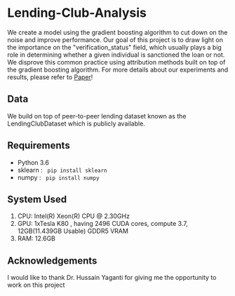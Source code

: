 # Lending-Club-Analysis

We create a model using the gradient boosting algorithm to cut down on the noise and improve performance. Our goal of this project is to draw light on the importance on the "verification_status" field, which usually plays a big role in determining whether a given individual is sanctioned the loan or not. We disprove this common practice using attribution methods built on top of the gradient boosting algorithm. For more details about our experiments and results, please refer to [Paper](Is_verification_status_important?.pdf)!

## Data
We build on top of peer-to-peer lending dataset known as the LendingClubDataset which is publicly available.

## Requirements
- Python 3.6
- sklearn : <code> pip install sklearn </code>
- numpy : <code> pip install numpy </code>

## System Used
1. CPU: Intel(R) Xeon(R) CPU @ 2.30GHz
2. GPU: 1xTesla K80 , having 2496 CUDA cores, compute 3.7,  12GB(11.439GB Usable) GDDR5  VRAM
3. RAM: 12.6GB

## Acknowledgements
I would like to thank Dr. Hussain Yaganti for giving me the opportunity to work on this project
